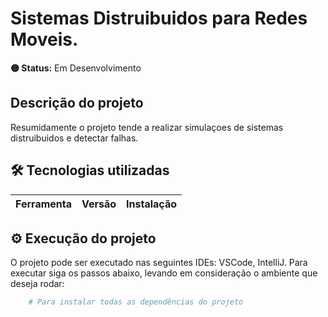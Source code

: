 # Sistemas Distruibuidos para Redes Moveis.

**🟡 Status:** Em Desenvolvimento

## Descrição do projeto

Resumidamente o projeto tende a realizar simulaçoes de sistemas distruibuidos e detectar falhas.


## 🛠 Tecnologias utilizadas

| Ferramenta  | Versão   | Instalação                                                 |
| ----------- | -------- | ---------------------------------------------------------- |

## ⚙️ Execução do projeto

O projeto pode ser executado nas seguintes IDEs: VSCode, IntelliJ. Para executar siga os passos abaixo, levando em consideração o ambiente que deseja rodar:

```bash
    # Para instalar todas as dependências do projeto

```
